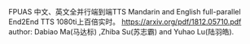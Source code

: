 FPUAS 中文、英文全并行端到端TTS Mandarin and English full-parallel End2End TTS 
1080ti上百倍实时。
https://arxiv.org/pdf/1812.05710.pdf  author: Dabiao Ma(马达标) ,Zhiba Su(苏志霸) and Yuhao Lu(陆羽皓).
